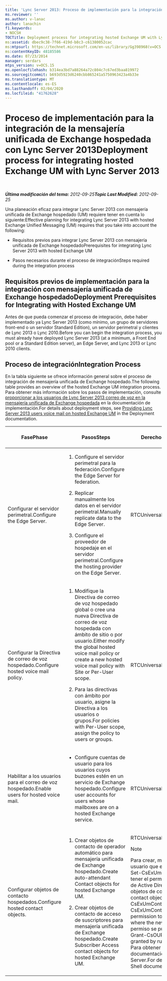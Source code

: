```yaml
---
title: 'Lync Server 2013: Proceso de implementación para la integración de la mensajería unificada de Exchange hospedada'
ms.reviewer: ''
ms.author: v-lanac
author: lanachin
f1.keywords:
- NOCSH
TOCTitle: Deployment process for integrating hosted Exchange UM with Lync Server
ms:assetid: dbec9c38-7f66-419d-b8c3-c61380052cac
ms:mtpsurl: https://technet.microsoft.com/en-us/library/Gg398968(v=OCS.15)
ms:contentKeyID: 48185586
ms.date: 07/23/2014
manager: serdars
mtps_version: v=OCS.15
ms.openlocfilehash: b314ea3bd7a88264a72c804c7c67ed3baa819972
ms.sourcegitcommit: b693d5923d6240cbb865241a5750963423a4b33e
ms.translationtype: MT
ms.contentlocale: es-ES
ms.lasthandoff: 02/04/2020
ms.locfileid: "41762628"
---
```

<div data-xmlns="http://www.w3.org/1999/xhtml">

<div class="topic" data-xmlns="http://www.w3.org/1999/xhtml" data-msxsl="urn:schemas-microsoft-com:xslt" data-cs="http://msdn.microsoft.com/en-us/">

<div data-asp="http://msdn2.microsoft.com/asp">

# <a name="deployment-process-for-integrating-hosted-exchange-um-with-lync-server-2013"></a><span data-ttu-id="8fef3-102">Proceso de implementación para la integración de la mensajería unificada de Exchange hospedada con Lync Server 2013</span><span class="sxs-lookup"><span data-stu-id="8fef3-102">Deployment process for integrating hosted Exchange UM with Lync Server 2013</span></span>

</div>

<div id="mainSection">

<div id="mainBody">

<span> </span>

<span data-ttu-id="8fef3-103">_**Última modificación del tema:** 2012-09-25_</span><span class="sxs-lookup"><span data-stu-id="8fef3-103">_**Topic Last Modified:** 2012-09-25_</span></span>

<span data-ttu-id="8fef3-104">Una planeación eficaz para integrar Lync Server 2013 con mensajería unificada de Exchange hospedado (UM) requiere tener en cuenta lo siguiente:</span><span class="sxs-lookup"><span data-stu-id="8fef3-104">Effective planning for integrating Lync Server 2013 with hosted Exchange Unified Messaging (UM) requires that you take into account the following:</span></span>

  - <span data-ttu-id="8fef3-105">Requisitos previos para integrar Lync Server 2013 con mensajería unificada de Exchange hospedado</span><span class="sxs-lookup"><span data-stu-id="8fef3-105">Prerequisites for integrating Lync Server 2013 with hosted Exchange UM</span></span>

  - <span data-ttu-id="8fef3-106">Pasos necesarios durante el proceso de integración</span><span class="sxs-lookup"><span data-stu-id="8fef3-106">Steps required during the integration process</span></span>

<div>

## <a name="deployment-prerequisites-for-integrating-with-hosted-exchange-um"></a><span data-ttu-id="8fef3-107">Requisitos previos de implementación para la integración con mensajería unificada de Exchange hospedado</span><span class="sxs-lookup"><span data-stu-id="8fef3-107">Deployment Prerequisites for Integrating with Hosted Exchange UM</span></span>

<span data-ttu-id="8fef3-108">Antes de que pueda comenzar el proceso de integración, debe haber implementado ya Lync Server 2013 (como mínimo, un grupo de servidores front-end o un servidor Standard Edition), un servidor perimetral y clientes de Lync 2013 o Lync 2010.</span><span class="sxs-lookup"><span data-stu-id="8fef3-108">Before you can begin the integration process, you must already have deployed Lync Server 2013 (at a minimum, a Front End pool or a Standard Edition server), an Edge Server, and Lync 2013 or Lync 2010 clients.</span></span>

</div>

<div>

## <a name="integration-process"></a><span data-ttu-id="8fef3-109">Proceso de integración</span><span class="sxs-lookup"><span data-stu-id="8fef3-109">Integration Process</span></span>

<span data-ttu-id="8fef3-110">En la tabla siguiente se ofrece información general sobre el proceso de integración de mensajería unificada de Exchange hospedado.</span><span class="sxs-lookup"><span data-stu-id="8fef3-110">The following table provides an overview of the hosted Exchange UM integration process.</span></span> <span data-ttu-id="8fef3-111">Para obtener más información sobre los pasos de implementación, consulte [proporcionar a los usuarios de Lync Server 2013 correo de voz en la mensajería unificada de Exchange hospedada](lync-server-2013-providing-lync-server-users-voice-mail-on-hosted-exchange-um.md) en la documentación de implementación.</span><span class="sxs-lookup"><span data-stu-id="8fef3-111">For details about deployment steps, see [Providing Lync Server 2013 users voice mail on hosted Exchange UM](lync-server-2013-providing-lync-server-users-voice-mail-on-hosted-exchange-um.md) in the Deployment documentation.</span></span>


<table>
<colgroup>
<col style="width: 25%" />
<col style="width: 25%" />
<col style="width: 25%" />
<col style="width: 25%" />
</colgroup>
<thead>
<tr class="header">
<th><span data-ttu-id="8fef3-112">Fase</span><span class="sxs-lookup"><span data-stu-id="8fef3-112">Phase</span></span></th>
<th><span data-ttu-id="8fef3-113">Pasos</span><span class="sxs-lookup"><span data-stu-id="8fef3-113">Steps</span></span></th>
<th><span data-ttu-id="8fef3-114">Derechos y permisos</span><span class="sxs-lookup"><span data-stu-id="8fef3-114">Rights and permissions</span></span></th>
<th><span data-ttu-id="8fef3-115">Documentación de implementación</span><span class="sxs-lookup"><span data-stu-id="8fef3-115">Deployment documentation</span></span></th>
</tr>
</thead>
<tbody>
<tr class="odd">
<td><p><span data-ttu-id="8fef3-116">Configurar el servidor perimetral.</span><span class="sxs-lookup"><span data-stu-id="8fef3-116">Configure the Edge Server.</span></span></p></td>
<td><ol>
<li><p><span data-ttu-id="8fef3-117">Configure el servidor perimetral para la federación.</span><span class="sxs-lookup"><span data-stu-id="8fef3-117">Configure the Edge Server for federation.</span></span></p></li>
<li><p><span data-ttu-id="8fef3-118">Replicar manualmente los datos en el servidor perimetral.</span><span class="sxs-lookup"><span data-stu-id="8fef3-118">Manually replicate data to the Edge Server.</span></span></p></li>
<li><p><span data-ttu-id="8fef3-119">Configure el proveedor de hospedaje en el servidor perimetral.</span><span class="sxs-lookup"><span data-stu-id="8fef3-119">Configure the hosting provider on the Edge Server.</span></span></p></li>
</ol></td>
<td><p><span data-ttu-id="8fef3-120">RTCUniversalServerAdmins</span><span class="sxs-lookup"><span data-stu-id="8fef3-120">RTCUniversalServerAdmins</span></span></p></td>
<td><p><span data-ttu-id="8fef3-121"><a href="lync-server-2013-configure-the-edge-server-for-integration-with-hosted-exchange-um.md">Configurar el servidor perimetral para la integración con la mensajería unificada de Exchange hospedada</a></span><span class="sxs-lookup"><span data-stu-id="8fef3-121"><a href="lync-server-2013-configure-the-edge-server-for-integration-with-hosted-exchange-um.md">Configure the Edge Server for integration with hosted Exchange UM</a></span></span></p></td>
</tr>
<tr class="even">
<td><p><span data-ttu-id="8fef3-122">Configurar la Directiva de correo de voz hospedado.</span><span class="sxs-lookup"><span data-stu-id="8fef3-122">Configure hosted voice mail policy.</span></span></p></td>
<td><ol>
<li><p><span data-ttu-id="8fef3-123">Modifique la Directiva de correo de voz hospedado global o cree una nueva Directiva de correo de voz hospedada con ámbito de sitio o por usuario.</span><span class="sxs-lookup"><span data-stu-id="8fef3-123">Either modify the global hosted voice mail policy or create a new hosted voice mail policy with Site or Per-User scope.</span></span></p></li>
<li><p><span data-ttu-id="8fef3-124">Para las directivas con ámbito por usuario, asigne la Directiva a los usuarios o grupos.</span><span class="sxs-lookup"><span data-stu-id="8fef3-124">For policies with Per-User scope, assign the policy to users or groups.</span></span></p></li>
</ol></td>
<td><p><span data-ttu-id="8fef3-125">RTCUniversalServerAdmins</span><span class="sxs-lookup"><span data-stu-id="8fef3-125">RTCUniversalServerAdmins</span></span></p></td>
<td><p><span data-ttu-id="8fef3-126"><a href="lync-server-2013-manage-hosted-voice-mail-policies.md">Administrar directivas de correo de voz hospedado en Lync Server 2013</a></span><span class="sxs-lookup"><span data-stu-id="8fef3-126"><a href="lync-server-2013-manage-hosted-voice-mail-policies.md">Manage hosted voice mail policies in Lync Server 2013</a></span></span></p></td>
</tr>
<tr class="odd">
<td><p><span data-ttu-id="8fef3-127">Habilitar a los usuarios para el correo de voz hospedado.</span><span class="sxs-lookup"><span data-stu-id="8fef3-127">Enable users for hosted voice mail.</span></span></p></td>
<td><ul>
<li><p><span data-ttu-id="8fef3-128">Configure cuentas de usuario para los usuarios cuyos buzones estén en un servicio de Exchange hospedado.</span><span class="sxs-lookup"><span data-stu-id="8fef3-128">Configure user accounts for users whose mailboxes are on a hosted Exchange service.</span></span></p></li>
</ul></td>
<td><p><span data-ttu-id="8fef3-129">RTCUniversalUserAdmins</span><span class="sxs-lookup"><span data-stu-id="8fef3-129">RTCUniversalUserAdmins</span></span></p></td>
<td><p><span data-ttu-id="8fef3-130"><a href="lync-server-2013-enable-users-for-hosted-voice-mail.md">Habilitar a los usuarios para el correo de voz hospedado en Lync Server 2013</a></span><span class="sxs-lookup"><span data-stu-id="8fef3-130"><a href="lync-server-2013-enable-users-for-hosted-voice-mail.md">Enable users for hosted voice mail in Lync Server 2013</a></span></span></p></td>
</tr>
<tr class="even">
<td><p><span data-ttu-id="8fef3-131">Configurar objetos de contacto hospedados.</span><span class="sxs-lookup"><span data-stu-id="8fef3-131">Configure hosted contact objects.</span></span></p></td>
<td><ol>
<li><p><span data-ttu-id="8fef3-132">Crear objetos de contacto de operador automático para mensajería unificada de Exchange hospedado.</span><span class="sxs-lookup"><span data-stu-id="8fef3-132">Create auto-attendant Contact objects for hosted Exchange UM.</span></span></p></li>
<li><p><span data-ttu-id="8fef3-133">Crear objetos de contacto de acceso de suscriptores para mensajería unificada de Exchange hospedado.</span><span class="sxs-lookup"><span data-stu-id="8fef3-133">Create Subscriber Access contact objects for hosted Exchange UM.</span></span></p></li>
</ol></td>
<td><p><span data-ttu-id="8fef3-134">RTCUniversalUserAdmins</span><span class="sxs-lookup"><span data-stu-id="8fef3-134">RTCUniversalUserAdmins</span></span></p>
<div>

> [!NOTE]  
> <span data-ttu-id="8fef3-135">Para crear, modificar o quitar objetos de contacto, el usuario que ejecuta el cmdlet New-CsExUmContact, Set-CsExUmContact o Remove-CsExUmContact debe tener el permiso correcto para la unidad organizativa de Active Directory donde se almacenan los nuevos objetos de contacto.</span><span class="sxs-lookup"><span data-stu-id="8fef3-135">To create, modify or remove contact objects, the user who runs the New-CsExUmContact, Set-CsExUmContact or Remove-CsExUmContact cmdlet must have the correct permission to the Active Directory organizational unit where the new contact objects are stored.</span></span> <span data-ttu-id="8fef3-136">Este permiso se puede conceder si se ejecuta el cmdlet Grant-CsOUPermission.</span><span class="sxs-lookup"><span data-stu-id="8fef3-136">This permission can be granted by running the Grant-CsOUPermission cmdlet.</span></span> <span data-ttu-id="8fef3-137">Para obtener más información, consulte la documentación del shell de administración de Lync Server.</span><span class="sxs-lookup"><span data-stu-id="8fef3-137">For details, see the Lync Server Management Shell documentation.</span></span>


</div></td>
<td><p><span data-ttu-id="8fef3-138"><a href="lync-server-2013-create-contact-objects-for-hosted-exchange-um.md">Crear objetos de contacto para la mensajería unificada de Exchange hospedada en Lync Server 2013</a></span><span class="sxs-lookup"><span data-stu-id="8fef3-138"><a href="lync-server-2013-create-contact-objects-for-hosted-exchange-um.md">Create contact objects for hosted Exchange UM in Lync Server 2013</a></span></span></p></td>
</tr>
</tbody>
</table>


</div>

</div>

<span> </span>

</div>

</div>

</div>

